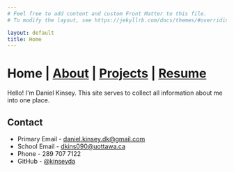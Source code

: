 ```yaml
---
# Feel free to add content and custom Front Matter to this file.
# To modify the layout, see https://jekyllrb.com/docs/themes/#overriding-theme-defaults

layout: default
title: Home
---
```

# Home | [About](about.markdown) | [Projects](projects.markdown) | [Resume](my-resume.markdown)

Hello! I'm Daniel Kinsey. This site serves to collect all information about me into one place.

## Contact
 - Primary Email - [daniel.kinsey.dk@gmail.com](mailto:daniel.kinsey.dk@gmail.com)
 - School Email - [dkins090@uottawa.ca](mailto:dkins090@uottawa.ca)
 - Phone - 289 707 7122
 - GitHub - [@kinseyda](https://github.com/kinseyda)
